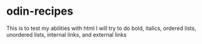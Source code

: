 # odin-recipes
This is to test my abilities with html
I will try to do bold, italics, ordered lists, unordered lists, internal links, and external links